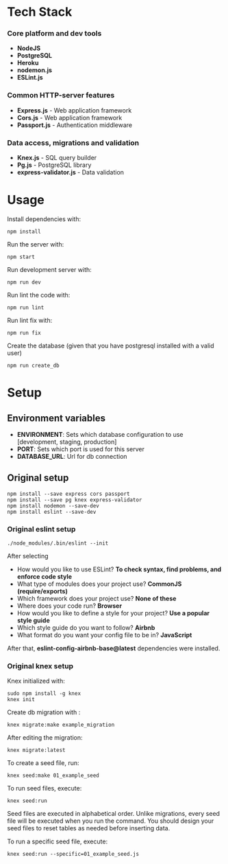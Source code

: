 # Tech Stack

### Core platform and dev tools
- **NodeJS**
- **PostgreSQL**
- **Heroku**
- **nodemon.js**
- **ESLint.js**

### Common HTTP-server features
- **Express.js**            - Web application framework
- **Cors.js**            - Web application framework
- **Passport.js**           - Authentication middleware

### Data access, migrations and validation
- **Knex.js**               - SQL query builder
- **Pg.js**                 - PostgreSQL library
- **express-validator.js**  - Data validation

# Usage

Install dependencies with:
```
npm install
```
Run the server with:
```
npm start
```
Run development server with:
```
npm run dev
```
Run lint the code with:
```
npm run lint
```
Run lint fix with:
```
npm run fix
```
Create the database (given that you have postgresql installed with a valid user)
```
npm run create_db
```

# Setup

## Environment variables
- **ENVIRONMENT**: Sets which database configuration to use [development, staging, production]
- **PORT**: Sets which port is used for this server
- **DATABASE_URL**: Url for db connection 

## Original setup
```
npm install --save express cors passport
npm install --save pg knex express-validator
npm install nodemon --save-dev
npm install eslint --save-dev
```

### Original eslint setup
```
./node_modules/.bin/eslint --init
```
After selecting
- How would you like to use ESLint? **To check syntax, find problems, and enforce code style**
- What type of modules does your project use? **CommonJS (require/exports)**
- Which framework does your project use? **None of these**
- Where does your code run? **Browser**
- How would you like to define a style for your project? **Use a popular style guide**
- Which style guide do you want to follow? **Airbnb**
- What format do you want your config file to be in? **JavaScript**

After that, **eslint-config-airbnb-base@latest** dependencies were installed.

### Original knex setup
Knex initialized with:
```
sudo npm install -g knex
knex init
```
Create db migration with :
```
knex migrate:make example_migration
```
After editing the migration:
```
knex migrate:latest
```
To create a seed file, run:
```
knex seed:make 01_example_seed
```
To run seed files, execute:
```
knex seed:run
```
Seed files are executed in alphabetical order. Unlike migrations, every seed file will be executed when you run the command. You should design your seed files to reset tables as needed before inserting data.

To run a specific seed file, execute:
```
knex seed:run --specific=01_example_seed.js
```